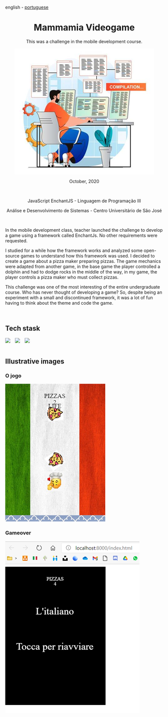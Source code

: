 <!-- LANGUAGE -->
<!-- LANGUAGE -->
<!-- LANGUAGE -->
english -
[portuguese](README_pt-br.md)
<br>  


<!-- HEADER -->
<!-- HEADER -->
<!-- HEADER -->
<h1 align="center">Mammamia Videogame</h1>
<p align="center">This was a challenge in the mobile development course.</p>

<p align="center">
        <img    style="margin: auto; display: block;"
                src="../../resources/logo.jpg"/>
</p>


<!-- DATE -->
<!-- DATE -->
<!-- DATE -->
<p align="center">
        <span>October</span>,
        <span>2020</span></p>
<br>


<!-- LOCAL -->
<!-- LOCAL -->
<!-- LOCAL -->
<p align="center">
        <span>JavaScript EnchantJS</span> -
        <span>Linguagem de Programação III</span></p>
<p align="center">
        <span>Análise e Desenvolvimento de Sistemas</span> -
        <span>Centro Universitário de São José</span></p>
<br>


<!-- TEXT -->
<!-- TEXT -->
<!-- TEXT -->
<!-- goals -->
<!--  just objectives, no results or opinions.-->
<p align="left">In the mobile development class, teacher launched the challenge to develop a game using a framework called EnchantJs. No other requirements were requested.</p>
<!-- results -->
<!-- just results, no objectives or opinions -->
<p align="left">I studied for a while how the framework works and analyzed some open-source games to understand how this framework was used. I decided to create a game about a pizza maker preparing pizzas. The game mechanics were adapted from another game, in the base game the player controlled a dolphin and had to dodge rocks in the middle of the way, in my game, the player controls a pizza maker who must collect pizzas.</p>
<!-- conclusion -->
<!-- just opinions, no objectives or results -->
<p align="left">This challenge was one of the most interesting of the entire undergraduate course. Who has never thought of developing a game? So, despite being an experiment with a small and discontinued framework, it was a lot of fun having to think about the theme and code the game.</p>
<br>


<!-- TECH -->
<!-- TECH -->
<!-- TECH -->
## Tech stask
<div style="display: flex; justify-content: left;">
        <img    style="margin-right: 15px;"
                src="https://img.shields.io/badge/HTML5-E34F26?style=for-the-badge&logo=html5&logoColor=white"/>
        <img    style="margin-right: 15px;"
                src="https://img.shields.io/badge/CSS3-1572B6?style=for-the-badge&logo=css3&logoColor=white"/>
        <img    style="margin-right: 15px;"
                src="https://img.shields.io/badge/JavaScript-F7DF1E?style=for-the-badge&logo=javascript&logoColor=black"/>
</div>
<br>


<!-- IMAGES -->
<!-- IMAGES -->
<!-- IMAGES -->
## Illustrative images

### O jogo
<div>
        <img    style="margin: 0; "
                src="resources/mammamia_app0.jpg"/>
</div>

### Gameover
<div>
        <img    style="margin: 0; "
                src="resources/mammamia_app3.png"/>
</div>
